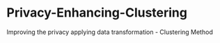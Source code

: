 # Privacy-Enhancing-Clustering
Improving the privacy applying data transformation - Clustering Method
